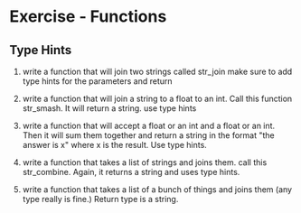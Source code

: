 # Exercise - Functions

## Type Hints

1. write a function that will join two strings called str_join make sure to add type hints for the parameters and return

2. write a function that will join a string to a float to an int.  Call this function str_smash.  It will return a string.  use type hints

3. write a function that will accept a float or an int and a float or an int.  Then it will sum them together and return a string in the format "the answer is x" where x is the result.  Use type hints.

4. write a function that takes a list of strings and joins them.  call this str_combine.  Again, it returns a string and uses type hints.

5. write a function that takes a list of a bunch of things and joins them (any type really is fine.)  Return type is a string.



